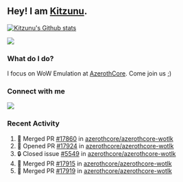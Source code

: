 ## Hey! I am [Kitzunu](https://Github.com/Kitzunu).

<!--<a href="https://github-readme-stats.kitzunu.vercel.app/api?username=Kitzunu&show_icons=true&theme=dark">
  <img align="center" src="https://github-readme-stats.kitzunu.vercel.app/api?username=Kitzunu&show_icons=true&theme=dark" />
</a>-->

[![Kitzunu's Github stats](https://github-readme-stats.vercel.app/api?username=kitzunu&theme=github_dark&show_icons=true)](https://github.com/Kitzunu)

<a href="https://github-readme-stats.kitzunu.vercel.app/api?username=Kitzunu&show_icons=true&theme=dark">
  <img align="center" src="https://github-readme-stats.vercel.app/api/top-langs/?username=Kitzunu&layout=compact&theme=dark" />
</a>

### What do I do?

I focus on WoW Emulation at [AzerothCore](https://Github.com/AzerothCore). Come join us ;)

### Connect with me
[![](https://img.shields.io/badge/AzerothCore%20Discord-Connect%20with%20me!-green)](https://discord.com/invite/gkt4y2x)

### Recent Activity

<!--START_SECTION:activity-->
1. 🎉 Merged PR [#17860](https://github.com/azerothcore/azerothcore-wotlk/pull/17860) in [azerothcore/azerothcore-wotlk](https://github.com/azerothcore/azerothcore-wotlk)
2. 💪 Opened PR [#17924](https://github.com/azerothcore/azerothcore-wotlk/pull/17924) in [azerothcore/azerothcore-wotlk](https://github.com/azerothcore/azerothcore-wotlk)
3. 🔒 Closed issue [#5549](https://github.com/azerothcore/azerothcore-wotlk/issues/5549) in [azerothcore/azerothcore-wotlk](https://github.com/azerothcore/azerothcore-wotlk)
4. 🎉 Merged PR [#17915](https://github.com/azerothcore/azerothcore-wotlk/pull/17915) in [azerothcore/azerothcore-wotlk](https://github.com/azerothcore/azerothcore-wotlk)
5. 🎉 Merged PR [#17919](https://github.com/azerothcore/azerothcore-wotlk/pull/17919) in [azerothcore/azerothcore-wotlk](https://github.com/azerothcore/azerothcore-wotlk)
<!--END_SECTION:activity-->
